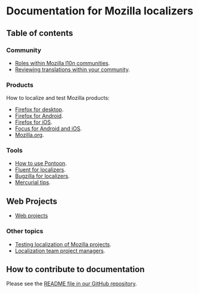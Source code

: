 # Documentation for Mozilla localizers

## Table of contents

### Community

* [Roles within Mozilla l10n communities](community/l10n_community_roles.md).
* [Reviewing translations within your community](community/l10n_feedback.md).

### Products

How to localize and test Mozilla products:
* [Firefox for desktop](products/firefox_desktop/).
* [Firefox for Android](products/firefox_android/).
* [Firefox for iOS](products/firefox_ios/).
* [Focus for Android and iOS](products/focus/).
* [Mozilla.org](products/mozilla_org/).

### Tools

* [How to use Pontoon](tools/pontoon/).
* [Fluent for localizers](tools/fluent/).
* [Bugzilla for localizers](misc/bugzilla_l10n.md).
* [Mercurial tips](tools/mercurial/).

## Web Projects

* [Web projects](webprojects/)

### Other topics

* [Testing localization of Mozilla projects](products/l10n_testing.md).
* [Localization team project managers](products/l10n_epms.md).

## How to contribute to documentation

Please see the [README file in our GitHub repository](https://github.com/mozilla-l10n/localizer-documentation/blob/main/README.md).
